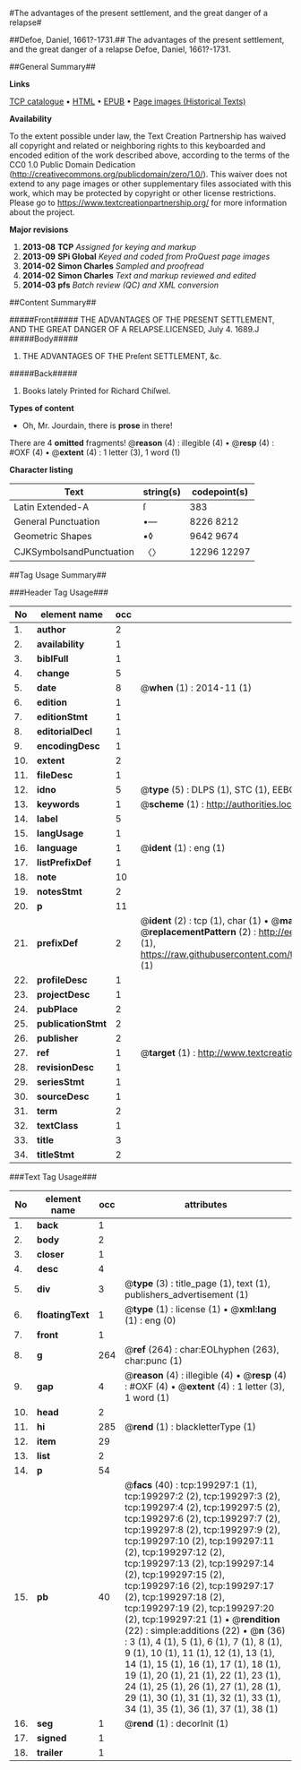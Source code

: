 #The advantages of the present settlement, and the great danger of a relapse#

##Defoe, Daniel, 1661?-1731.##
The advantages of the present settlement, and the great danger of a relapse
Defoe, Daniel, 1661?-1731.

##General Summary##

**Links**

[TCP catalogue](http://www.ota.ox.ac.uk/tcp/)  • 
[HTML](http://tei.it.ox.ac.uk/tcp/Texts-HTML/free/B21/B21136.html)  • 
[EPUB](http://tei.it.ox.ac.uk/tcp/Texts-EPUB/free/B21/B21136.epub) • 
[Page images (Historical Texts)](https://historicaltexts.jisc.ac.uk/eebo-12729928e)

**Availability**

To the extent possible under law, the Text Creation Partnership has waived all copyright and related or neighboring rights to this keyboarded and encoded edition of the work described above, according to the terms of the CC0 1.0 Public Domain Dedication (http://creativecommons.org/publicdomain/zero/1.0/). This waiver does not extend to any page images or other supplementary files associated with this work, which may be protected by copyright or other license restrictions. Please go to https://www.textcreationpartnership.org/ for more information about the project.

**Major revisions**

1. __2013-08__ __TCP__ *Assigned for keying and markup*
1. __2013-09__ __SPi Global__ *Keyed and coded from ProQuest page images*
1. __2014-02__ __Simon Charles__ *Sampled and proofread*
1. __2014-02__ __Simon Charles__ *Text and markup reviewed and edited*
1. __2014-03__ __pfs__ *Batch review (QC) and XML conversion*

##Content Summary##

#####Front#####
THE ADVANTAGES OF THE PRESENT SETTLEMENT, AND THE GREAT DANGER OF A RELAPSE.LICENSED, July 4. 1689.J
#####Body#####

1. THE ADVANTAGES OF THE Preſent SETTLEMENT, &c.

#####Back#####

1. Books lately Printed for Richard Chiſwel.

**Types of content**

  * Oh, Mr. Jourdain, there is **prose** in there!

There are 4 **omitted** fragments! 
 @__reason__ (4) : illegible (4)  •  @__resp__ (4) : #OXF (4)  •  @__extent__ (4) : 1 letter (3), 1 word (1)

**Character listing**


|Text|string(s)|codepoint(s)|
|---|---|---|
|Latin Extended-A|ſ|383|
|General Punctuation|•—|8226 8212|
|Geometric Shapes|▪◊|9642 9674|
|CJKSymbolsandPunctuation|〈〉|12296 12297|

##Tag Usage Summary##

###Header Tag Usage###

|No|element name|occ|attributes|
|---|---|---|---|
|1.|__author__|2||
|2.|__availability__|1||
|3.|__biblFull__|1||
|4.|__change__|5||
|5.|__date__|8| @__when__ (1) : 2014-11 (1)|
|6.|__edition__|1||
|7.|__editionStmt__|1||
|8.|__editorialDecl__|1||
|9.|__encodingDesc__|1||
|10.|__extent__|2||
|11.|__fileDesc__|1||
|12.|__idno__|5| @__type__ (5) : DLPS (1), STC (1), EEBO-CITATION (1), OCLC (1), VID (1)|
|13.|__keywords__|1| @__scheme__ (1) : http://authorities.loc.gov/ (1)|
|14.|__label__|5||
|15.|__langUsage__|1||
|16.|__language__|1| @__ident__ (1) : eng (1)|
|17.|__listPrefixDef__|1||
|18.|__note__|10||
|19.|__notesStmt__|2||
|20.|__p__|11||
|21.|__prefixDef__|2| @__ident__ (2) : tcp (1), char (1)  •  @__matchPattern__ (2) : ([0-9\-]+):([0-9IVX]+) (1), (.+) (1)  •  @__replacementPattern__ (2) : http://eebo.chadwyck.com/downloadtiff?vid=$1&page=$2 (1), https://raw.githubusercontent.com/textcreationpartnership/Texts/master/tcpchars.xml#$1 (1)|
|22.|__profileDesc__|1||
|23.|__projectDesc__|1||
|24.|__pubPlace__|2||
|25.|__publicationStmt__|2||
|26.|__publisher__|2||
|27.|__ref__|1| @__target__ (1) : http://www.textcreationpartnership.org/docs/. (1)|
|28.|__revisionDesc__|1||
|29.|__seriesStmt__|1||
|30.|__sourceDesc__|1||
|31.|__term__|2||
|32.|__textClass__|1||
|33.|__title__|3||
|34.|__titleStmt__|2||


###Text Tag Usage###

|No|element name|occ|attributes|
|---|---|---|---|
|1.|__back__|1||
|2.|__body__|2||
|3.|__closer__|1||
|4.|__desc__|4||
|5.|__div__|3| @__type__ (3) : title_page (1), text (1), publishers_advertisement (1)|
|6.|__floatingText__|1| @__type__ (1) : license (1)  •  @__xml:lang__ (1) : eng (0)|
|7.|__front__|1||
|8.|__g__|264| @__ref__ (264) : char:EOLhyphen (263), char:punc (1)|
|9.|__gap__|4| @__reason__ (4) : illegible (4)  •  @__resp__ (4) : #OXF (4)  •  @__extent__ (4) : 1 letter (3), 1 word (1)|
|10.|__head__|2||
|11.|__hi__|285| @__rend__ (1) : blackletterType (1)|
|12.|__item__|29||
|13.|__list__|2||
|14.|__p__|54||
|15.|__pb__|40| @__facs__ (40) : tcp:199297:1 (1), tcp:199297:2 (2), tcp:199297:3 (2), tcp:199297:4 (2), tcp:199297:5 (2), tcp:199297:6 (2), tcp:199297:7 (2), tcp:199297:8 (2), tcp:199297:9 (2), tcp:199297:10 (2), tcp:199297:11 (2), tcp:199297:12 (2), tcp:199297:13 (2), tcp:199297:14 (2), tcp:199297:15 (2), tcp:199297:16 (2), tcp:199297:17 (2), tcp:199297:18 (2), tcp:199297:19 (2), tcp:199297:20 (2), tcp:199297:21 (1)  •  @__rendition__ (22) : simple:additions (22)  •  @__n__ (36) : 3 (1), 4 (1), 5 (1), 6 (1), 7 (1), 8 (1), 9 (1), 10 (1), 11 (1), 12 (1), 13 (1), 14 (1), 15 (1), 16 (1), 17 (1), 18 (1), 19 (1), 20 (1), 21 (1), 22 (1), 23 (1), 24 (1), 25 (1), 26 (1), 27 (1), 28 (1), 29 (1), 30 (1), 31 (1), 32 (1), 33 (1), 34 (1), 35 (1), 36 (1), 37 (1), 38 (1)|
|16.|__seg__|1| @__rend__ (1) : decorInit (1)|
|17.|__signed__|1||
|18.|__trailer__|1||
